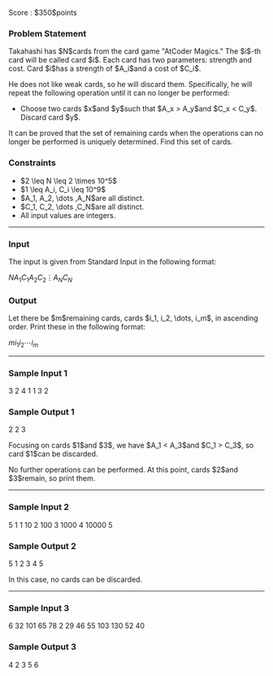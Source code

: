 
<div>

<span>

<span>

<p>
Score : $350$points
</p>

<div>

<section>

### **Problem Statement**

<p>
Takahashi has $N$cards from the card game "AtCoder Magics." The $i$-th card will be called card $i$. Each card has two parameters: strength and cost. Card $i$has a strength of $A_i$and a cost of $C_i$.
</p>

<p>
He does not like weak cards, so he will discard them. Specifically, he will repeat the following operation until it can no longer be performed:
</p>

<ul>

<li>
Choose two cards $x$and $y$such that $A_x > A_y$and $C_x < C_y$. Discard card $y$.
</li>

</ul>

<p>
It can be proved that the set of remaining cards when the operations can no longer be performed is uniquely determined. Find this set of cards.
</p>

</section>

</div>

<div>

<section>

### **Constraints**

<ul>

<li>
$2 \leq N \leq 2 \times 10^5$
</li>

<li>
$1 \leq A_i, C_i \leq 10^9$
</li>

<li>
$A_1, A_2, \dots ,A_N$are all distinct.
</li>

<li>
$C_1, C_2, \dots ,C_N$are all distinct.
</li>

<li>
All input values are integers.
</li>

</ul>

</section>

</div>

---

<div>

<div>

<section>

### **Input**

<p>
The input is given from Standard Input in the following format:
</p>

<div>

$N$$A_1$$C_1$$A_2$$C_2$$\vdots$$A_N$$C_N$
</div>

</section>

</div>

<div>

<section>

### **Output**

<p>
Let there be $m$remaining cards, cards $i_1, i_2, \dots, i_m$, in ascending order. Print these in the following format:
</p>

<div>

$m$$i_1$$i_2$$\cdots$$i_m$
</div>

</section>

</div>

</div>

---

<div>

<section>

### **Sample Input 1**

<div>

3
2 4
1 1
3 2

</div>

</section>

</div>

<div>

<section>

### **Sample Output 1**

<div>

2
2 3

</div>

<p>
Focusing on cards $1$and $3$, we have $A_1 < A_3$and $C_1 > C_3$, so card $1$can be discarded.
</p>

<p>
No further operations can be performed. At this point, cards $2$and $3$remain, so print them.
</p>

</section>

</div>

---

<div>

<section>

### **Sample Input 2**

<div>

5
1 1
10 2
100 3
1000 4
10000 5

</div>

</section>

</div>

<div>

<section>

### **Sample Output 2**

<div>

5
1 2 3 4 5

</div>

<p>
In this case, no cards can be discarded.
</p>

</section>

</div>

---

<div>

<section>

### **Sample Input 3**

<div>

6
32 101
65 78
2 29
46 55
103 130
52 40

</div>

</section>

</div>

<div>

<section>

### **Sample Output 3**

<div>

4
2 3 5 6

</div>

</section>

</div>

</span>

</span>

</div>

